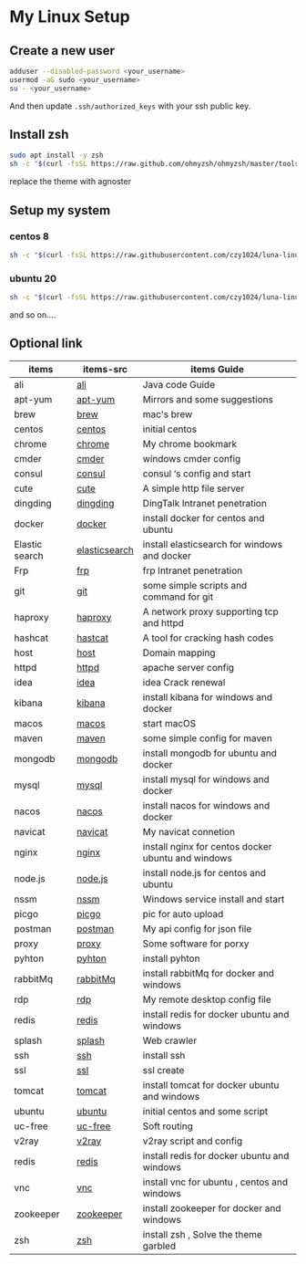 # My Linux Setup

## Create a new user
```bash
adduser --disabled-password <your_username>
usermod -aG sudo <your_username>
su - <your_username>
```
And then update `.ssh/authorized_keys` with your ssh public key.

## Install zsh
```bash
sudo apt install -y zsh
sh -c "$(curl -fsSL https://raw.github.com/ohmyzsh/ohmyzsh/master/tools/install.sh)"
```

replace the theme with agnoster

## Setup my system

### centos 8

```bash
sh -c "$(curl -fsSL https://raw.githubusercontent.com/czy1024/luna-linux-conf/master/centos/install_start.sh)"
```

### ubuntu 20

```bash
sh -c "$(curl -fsSL https://raw.githubusercontent.com/czy1024/luna-linux-conf/master/ubuntu/install_start.sh)"
```

and so on....
## Optional link
| items          | items-src       | items Guide                                        |
| -------------- | --------------- | -------------------------------------------------- |
| ali            | [ali](./ali)  | Java code Guide                                    |
| apt-yum        | [apt-yum](./apt-yum)   | Mirrors and some suggestions                       |
| brew           | [brew](./brew) | mac's brew                                         |
| centos         | [centos](./centos) | initial centos                                     |
| chrome         | [chrome](./chrome) | My chrome bookmark                                 |
| cmder          | [cmder](./cmder) | windows cmder config                               |
| consul         | [consul](./consul) | consul ‘s config and start                         |
| cute           | [cute](./cute) | A simple http file server                          |
| dingding       | [dingding](./dingding) | DingTalk Intranet penetration                      |
| docker         | [docker](./docker) | install docker for centos and ubuntu               |
| Elastic search | [elasticsearch](./elasticsearch) | install elasticsearch for windows and docker       |
| Frp            | [frp](./frp) | frp Intranet penetration                           |
| git            | [git](./git) | some simple scripts and command for git            |
| haproxy        | [haproxy](./haproxy) | A network proxy supporting tcp and httpd           |
| hashcat        | [hastcat](./hastcat) | A tool for cracking hash codes                     |
| host           | [host](./host) | Domain mapping                                     |
| httpd          | [httpd](./httpd) | apache server config                               |
| idea           | [idea](./idea) | idea Crack renewal                                 |
| kibana         | [kibana](./kibana) | install kibana for windows and docker              |
| macos          | [macos](./macos) | start macOS                                        |
| maven          | [maven](./maven) | some simple config for maven                       |
| mongodb        | [mongodb](./mongodb) | install mongodb for ubuntu and docker              |
| mysql          | [mysql](./mysql) | install mysql for windows and docker               |
| nacos          | [nacos](./nacos) | install nacos for windows and docker               |
| navicat        | [navicat](./navicat) | My navicat connetion                               |
| nginx          | [nginx](./nginx) | install nginx for centos docker ubuntu and windows |
| node.js        | [node.js](./node.js) | install node.js for centos and ubuntu              |
| nssm           | [nssm](./nssm) | Windows service install and start                  |
| picgo          | [picgo](./picgo) | pic for auto upload                                |
| postman        | [postman](./postman) | My api config for json file                        |
| proxy          | [proxy](./proxy) | Some software for porxy                            |
| pyhton         | [pyhton](./pyhton) | install pyhton                                     |
| rabbitMq       | [rabbitMq](./rabbitMq) | install rabbitMq for docker  and windows           |
| rdp            | [rdp](./rdp) | My remote desktop config file                      |
| redis          | [redis](./redis) | install redis for docker ubuntu and windows        |
| splash         | [splash](./splash) | Web crawler                                        |
| ssh            | [ssh](./ssh) | install ssh                                        |
| ssl            | [ssl](./ssl) | ssl create                                         |
| tomcat         | [tomcat](./tomcat) | install tomcat for docker ubuntu and windows       |
| ubuntu         | [ubuntu](./ubuntu) | initial centos and some script                     |
| uc-free        | [uc-free]() | Soft routing                                       |
| v2ray          | [v2ray](./v2ray) | v2ray script and config                            |
| redis          | [redis](./redis) | install redis for docker ubuntu and windows        |
| vnc            | [vnc](./vnc) | install vnc for  ubuntu , centos and windows       |
| zookeeper      | [zookeeper](./zookeeper) | install zookeeper for docker  and windows          |
| zsh            | [zsh](./zsh) | install zsh , Solve the theme garbled              |















